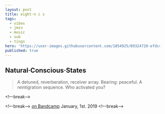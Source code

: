 ```yaml
---
layout: post
title: eight·n c s
tags:
  - vibes
  - jmzx
  - music
  - sub
  - tings
hero: 'https://user-images.githubusercontent.com/1854925/89324720-efdcc580-d6b1-11ea-8116-cca7c4224aff.png'
published: true
---
```

## Natural·Conscious·States
>A detuned, reverberation, receiver array. Bearing: peaceful.
>A reintigration sequence. Who activated you?

<!–-break-–>
<style>
div {
  background-image: url('https://xjmzx.github.io/uploads/0016634408_10.jpg');
  background-repeat: no-repeat;
  background-size: 100% 100%;
}
</style>
<!–-break-–>
[on Bandcamp](https://www.natural-conscious-states.bandcamp.com/releases) January, 1st. 2019
<!–-break-–>
